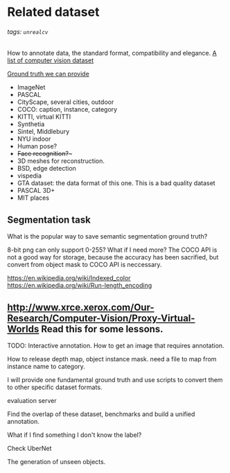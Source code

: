 # Related dataset

###### tags: `unrealcv`

How to annotate data, the standard format, compatibility and elegance. [A list of computer vision dataset](https://github.com/jbhuang0604/awesome-computer-vision)

[Ground truth we can provide](https://hackmd.io/IwMwJghgzA7BAMBaArMATAFkRgxmgnIgBwZRSLwBGmalwUyGlUQA)

- ImageNet
- PASCAL
- CityScape, several cities, outdoor
- COCO: caption, instance, category
- KITTI, virtual KITTI 
- Synthetia
- Sintel, Middlebury
- NYU indoor
- Human pose?
- ~~Face recognition?~~~
- 3D meshes for reconstruction.
- BSD, edge detection
- vispedia
- GTA dataset: the data format of this one. This is a bad quality dataset
- PASCAL 3D+
- MIT places

## Segmentation task

What is the popular way to save semantic segmentation ground truth?

8-bit png can only support 0-255? What if I need more? 
The COCO API is not a good way for storage, because the accuracy has been sacrified, but convert from object mask to COCO API is neccessary.


https://en.wikipedia.org/wiki/Indexed_color
https://en.wikipedia.org/wiki/Run-length_encoding

http://www.xrce.xerox.com/Our-Research/Computer-Vision/Proxy-Virtual-Worlds
Read this for some lessons.
---

TODO: Interactive annotation. How to get an image that requires annotation. 

How to release depth map, object instance mask. need a file to map from instance name to category.

I will provide one fundamental ground truth and use scripts to convert them to other specific dataset formats.

evaluation server

Find the overlap of these dataset, benchmarks and build a unified annotation. 

What if I find something I don't know the label?

Check UberNet

The generation of unseen objects.